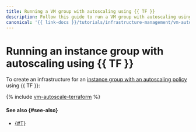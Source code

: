 ```yaml
---
title: Running a VM group with autoscaling using {{ TF }}
description: Follow this guide to run a VM group with autoscaling using {{ TF }}.
canonical: '{{ link-docs }}/tutorials/infrastructure-management/vm-autoscale/terraform'
---
```


# Running an instance group with autoscaling using {{ TF }}


To create an infrastructure for an [instance group with an autoscaling policy](index.md) using {{ TF }}:

{% include [vm-autoscale-terraform](../../../_tutorials/infrastructure/vm-autoscale-terraform.md) %}

#### See also {#see-also}

* [{#T}](console.md)